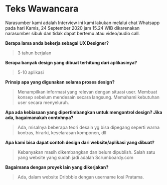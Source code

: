 # Teks Wawancara
Narasumber kami adalah
Interview ini kami lakukan melalui chat Whatsapp pada hari Kamis, 24 September 2020 jam 15.24 WIB dikarenakan narasumber sibuk dan tidak dapat bertemu atau video/audio call.

**Berapa lama anda bekerja sebagai UX Designer?**
>3 tahun berjalan

**Berapa banyak design yang dibuat terhitung dari aplikasinya?**
>5-10 aplikasi

**Prinsip apa yang digunakan selama proses design?**
>Menampilkan informasi yang relevan dengan situasi user. Membuat konsep sebelum mendesain secara langsung. Memahami kebutuhan user secara menyeluruh.

**Apa ada kebiasaan yang dipertimbangkan untuk mengontrol design? Jika ada, bagaimanakah contohnya?**
>Ada, misalnya beberapa teori desain yg bisa dipegang seperti warna kontras, hirarki, keselarasan komponen, dll

**Apa kami bisa dapat contoh design dari website/aplikasi yang dibuat?**
>Kebanyakan masih dikembangkan dan belum dipublish. Salah satu yang website yang sudah jadi adalah Scrumboardy.com

**Bagaimana dengan proyek lain yang dikerjakan?**
>Ada, dalam website Dribbble dengan username Iosi Pratama.
